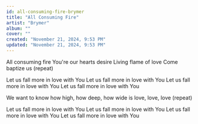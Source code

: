```yaml
---
id: all-consuming-fire-brymer
title: "All Consuming Fire"
artist: "Brymer"
album: ""
cover: ""
created: "November 21, 2024, 9:53 PM"
updated: "November 21, 2024, 9:53 PM"
---
```


All consuming fire
You're our hearts desire
Living flame of love
Come baptize us
(repeat)

Let us fall more in love with You
Let us fall more in love with You
Let us fall more in love with You
Let us fall more in love with You

We want to know 
how high, how deep, how wide is 
love, love, love
(repeat)

Let us fall more in love with You
Let us fall more in love with You
Let us fall more in love with You
Let us fall more in love with You